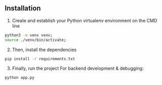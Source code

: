 ## Installation
1. Create and establish your Python virtualenv environment on the CMD line
```bash
python3 -m venv venv;
source ./venv/bin/activate;
```

2. Then, install the dependencies
```bash
pip install -r requirements.txt
```

3. Finally, run the project
For backend development & debugging:
```bash
python app.py
```